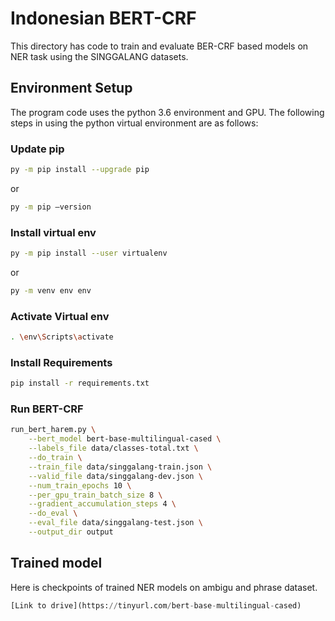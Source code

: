 # Indonesian BERT-CRF

This directory has code to train and evaluate BER-CRF based models on NER task using the SINGGALANG datasets.

## Environment Setup
The program code uses the python 3.6 environment and GPU. The following steps in using the python virtual environment are as follows:

### Update pip
```bash
py -m pip install --upgrade pip
```
or 
```bash
py -m pip –version
```
### Install virtual env
```bash
py -m pip install --user virtualenv
```
or 
```bash
py -m venv env env 
```
### Activate Virtual env
```bash
. \env\Scripts\activate
```
### Install Requirements 
```bash
pip install -r requirements.txt
```
### Run BERT-CRF
```bash
run_bert_harem.py \
    --bert_model bert-base-multilingual-cased \
    --labels_file data/classes-total.txt \
    --do_train \
    --train_file data/singgalang-train.json \
    --valid_file data/singgalang-dev.json \
    --num_train_epochs 10 \
    --per_gpu_train_batch_size 8 \
    --gradient_accumulation_steps 4 \
    --do_eval \
    --eval_file data/singgalang-test.json \
    --output_dir output
```
## Trained model
Here is checkpoints of trained NER models on ambigu and phrase dataset.

```python
[Link to drive](https://tinyurl.com/bert-base-multilingual-cased)



